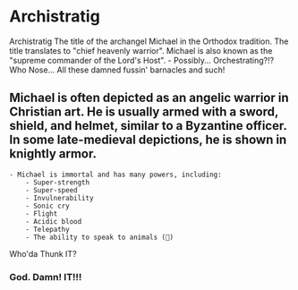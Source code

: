 # Archistratig 
Archistratig The title of the archangel Michael in the Orthodox tradition. The title translates to "chief heavenly warrior". Michael is also known as the "supreme commander of the Lord's Host".
    - Possibly... Orchestrating?!? Who Nose... All these damned fussin' barnacles and such! 

## Michael is often depicted as an angelic warrior in Christian art. He is usually armed with a sword, shield, and helmet, similar to a Byzantine officer. In some late-medieval depictions, he is shown in knightly armor. 
    - Michael is immortal and has many powers, including: 
        - Super-strength    
        - Super-speed    
        - Invulnerability    
        - Sonic cry    
        - Flight    
        - Acidic blood    
        - Telepathy    
        - The ability to speak to animals (🤔)

Who'da Thunk IT? 

### God. Damn! IT!!!
